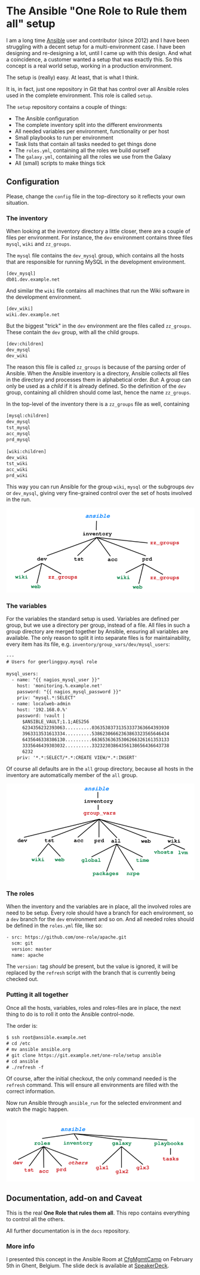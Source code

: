 # The Ansible "One Role to Rule them all" setup

I am a long time [Ansible](http://www.ansible.com) user and contributor
(since 2012) and I have been struggling with a decent setup for
a multi-environment case. I have been designing and re-designing a lot,
until I came up with this design. And what a coincidence, a customer
wanted a setup that was exactly this. So this concept is a real world
setup, working in a production environment.

The setup is (really) easy. At least, that is what I think.

It is, in fact, just one repository in Git that has control over all
Ansible roles used in the complete environment. This role is called
`setup`.

The `setup` repository contains a couple of things:

- The Ansible configuration
- The complete inventory split into the different environments
- All needed variables per environment, functionality or per host
- Small playbooks to run per environment
- Task lists that contain all tasks needed to get things done
- The `roles.yml`, containing all the roles we build ourself
- The `galaxy.yml`, containing all the roles we use from the Galaxy
- All (small) scripts to make things tick


## Configuration

Please, change the `config` file in the top-directory so it reflects
your own situation.

### The inventory

When looking at the inventory directory a little closer, there are
a couple of files per environment. For instance, the `dev` environment
contains three files `mysql`, `wiki` and `zz_groups`.

The `mysql` file contains the `dev_mysql` group, which contains all the
hosts that are responsible for running MySQL in the development
environment.

    [dev_mysql]
    db01.dev.example.net

And similar the `wiki` file contains all machines that run the Wiki
software in the development environment.

    [dev_wiki]
    wiki.dev.example.net

But the biggest "trick" in the `dev` environment are the files called
`zz_groups`. These contain the `dev` group, with all the child groups.

    [dev:children]
    dev_mysql
    dev_wiki

The reason this file is called `zz_groups` is because of the parsing
order of Ansible. When the Ansible inventory is a directory, Ansible
collects all files in the directory and processes them in alphabetical
order. *But*: A group can only be used as a _child_ if it is already
defined. So the definition of the `dev` group, containing all children
should come last, hence the name `zz_groups`.

In the top-level of the inventory there is a `zz_groups` file as well,
containing

    [mysql:children]
    dev_mysql
    tst_mysql
    acc_mysql
    prd_mysql
    
    [wiki:children]
    dev_wiki
    tst_wiki
    acc_wiki
    prd_wiki

This way you can run Ansible for the group `wiki`, `mysql` or the
subgroups `dev` or `dev_mysql`, giving very fine-grained control over
the set of hosts involved in the run.

![Inventory layout](/images/or_inventory.png)

### The variables

For the variables the standard setup is used. Variables are defined per
group, but we use a directory per group, instead of a file. All files in
such a group directory are merged together by Ansible, ensuring all
variables are available. The only reason to split it into separate files
is for maintainability, every item has its file, e.g.
`inventory/group_vars/dev/mysql_users`:

    ---
    # Users for geerlingguy.mysql role

    mysql_users:
      - name: "{{ nagios_mysql_user }}"
        host: 'monitoring.%.example.net'
        password: "{{ nagios_mysql_password }}"
        priv: "mysql.*:SELECT"
      - name: localweb-admin
        host: '192.168.0.%'
        password: !vault |
          $ANSIBLE_VAULT;1.1;AES256
          6234356232393063..........03635383731353337363664393930
          3963313531613334..........53862306662363863323565646434
          6435646338386130..........66365363635306266326161353133
          3335646439303032..........33232303864356138656436643738
          6232
        priv: '*.*:SELECT/*.*:CREATE VIEW/*.*:INSERT'

Of course all defaults are in the `all` group directory, because all
hosts in the inventory are automatically member of the `all` group.

![Group variables](/images/or_group_vars.png)

### The roles

When the inventory and the variables are in place, all the involved
roles are need to be setup. Every role should have a branch for each
environment, so a `dev` branch for the `dev` environment and so on. And
all needed roles should be defined in the `roles.yml` file, like so:

    - src: https://github.com/one-role/apache.git
      scm: git
      version: master
      name: apache

The `version:` tag *should* be present, but the value is ignored, it
will be replaced by the `refresh` script with the branch that is
currently being checked out.

### Putting it all together

Once all the hosts, variables, roles and roles-files are in place, the
next thing to do is to roll it onto the Ansible control-node.

The order is:

    $ ssh root@ansible.example.net
    # cd /etc
    # mv ansible ansible.org
    # git clone https://git.example.net/one-role/setup ansible
    # cd ansible
    # ./refresh -f

Of course, after the initial checkout, the only command needed is the
`refresh` command. This will ensure all environments are filled with the
correct information.

Now run Ansible through `ansible_run` for the selected environment and
watch the magic happen.

![All together](/images/or_all.png)

## Documentation, add-on and Caveat

This is the real **One Role that rules them all**.
This repo contains everything to control all the others.

All further documentation is in the `docs` repository.

### More info

I presented this concept in the Ansible Room at
[CfgMgmtCamp](https://cfgmgmtcamp.eu/) on February 5th in Ghent,
Belgium. The slide deck is available at
[SpeakerDeck](https://speakerdeck.com/tonk/ansible-in-a-dec-tst-acc-and-prod-enviroment).

